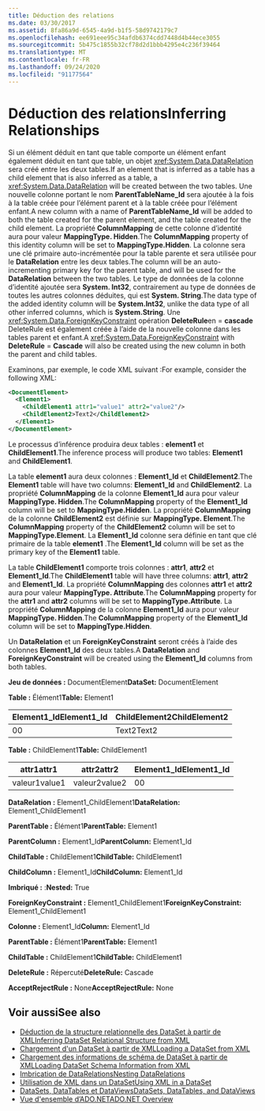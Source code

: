 ```yaml
---
title: Déduction des relations
ms.date: 03/30/2017
ms.assetid: 8fa86a9d-6545-4a9d-b1f5-58d9742179c7
ms.openlocfilehash: ee691eee95c34afdb6374cdd7448d4b44ece3055
ms.sourcegitcommit: 5b475c1855b32cf78d2d1bbb4295e4c236f39464
ms.translationtype: MT
ms.contentlocale: fr-FR
ms.lasthandoff: 09/24/2020
ms.locfileid: "91177564"
---
```

# <a name="inferring-relationships"></a><span data-ttu-id="92836-102">Déduction des relations</span><span class="sxs-lookup"><span data-stu-id="92836-102">Inferring Relationships</span></span>

<span data-ttu-id="92836-103">Si un élément déduit en tant que table comporte un élément enfant également déduit en tant que table, un objet <xref:System.Data.DataRelation> sera créé entre les deux tables.</span><span class="sxs-lookup"><span data-stu-id="92836-103">If an element that is inferred as a table has a child element that is also inferred as a table, a <xref:System.Data.DataRelation> will be created between the two tables.</span></span> <span data-ttu-id="92836-104">Une nouvelle colonne portant le nom **ParentTableName_Id** sera ajoutée à la fois à la table créée pour l’élément parent et à la table créée pour l’élément enfant.</span><span class="sxs-lookup"><span data-stu-id="92836-104">A new column with a name of **ParentTableName_Id** will be added to both the table created for the parent element, and the table created for the child element.</span></span> <span data-ttu-id="92836-105">La propriété **ColumnMapping** de cette colonne d’identité aura pour valeur **MappingType. Hidden**.</span><span class="sxs-lookup"><span data-stu-id="92836-105">The **ColumnMapping** property of this identity column will be set to **MappingType.Hidden**.</span></span> <span data-ttu-id="92836-106">La colonne sera une clé primaire auto-incrémentée pour la table parente et sera utilisée pour le **DataRelation** entre les deux tables.</span><span class="sxs-lookup"><span data-stu-id="92836-106">The column will be an auto-incrementing primary key for the parent table, and will be used for the **DataRelation** between the two tables.</span></span> <span data-ttu-id="92836-107">Le type de données de la colonne d’identité ajoutée sera **System. Int32**, contrairement au type de données de toutes les autres colonnes déduites, qui est **System. String**.</span><span class="sxs-lookup"><span data-stu-id="92836-107">The data type of the added identity column will be **System.Int32**, unlike the data type of all other inferred columns, which is **System.String**.</span></span> <span data-ttu-id="92836-108">Une <xref:System.Data.ForeignKeyConstraint> opération **DeleteRule**en  =  **cascade** DeleteRule est également créée à l’aide de la nouvelle colonne dans les tables parent et enfant.</span><span class="sxs-lookup"><span data-stu-id="92836-108">A <xref:System.Data.ForeignKeyConstraint> with **DeleteRule** = **Cascade** will also be created using the new column in both the parent and child tables.</span></span>  
  
 <span data-ttu-id="92836-109">Examinons, par exemple, le code XML suivant :</span><span class="sxs-lookup"><span data-stu-id="92836-109">For example, consider the following XML:</span></span>  
  
```xml  
<DocumentElement>  
  <Element1>  
    <ChildElement1 attr1="value1" attr2="value2"/>  
    <ChildElement2>Text2</ChildElement2>  
  </Element1>  
</DocumentElement>  
```  
  
 <span data-ttu-id="92836-110">Le processus d’inférence produira deux tables : **element1** et **ChildElement1**.</span><span class="sxs-lookup"><span data-stu-id="92836-110">The inference process will produce two tables: **Element1** and **ChildElement1**.</span></span>  
  
 <span data-ttu-id="92836-111">La table **element1** aura deux colonnes : **Element1_Id** et **ChildElement2**.</span><span class="sxs-lookup"><span data-stu-id="92836-111">The **Element1** table will have two columns: **Element1_Id** and **ChildElement2**.</span></span> <span data-ttu-id="92836-112">La propriété **ColumnMapping** de la colonne **Element1_Id** aura pour valeur **MappingType. Hidden**.</span><span class="sxs-lookup"><span data-stu-id="92836-112">The **ColumnMapping** property of the **Element1_Id** column will be set to **MappingType.Hidden**.</span></span> <span data-ttu-id="92836-113">La propriété **ColumnMapping** de la colonne **ChildElement2** est définie sur **MappingType. Element**.</span><span class="sxs-lookup"><span data-stu-id="92836-113">The **ColumnMapping** property of the **ChildElement2** column will be set to **MappingType.Element**.</span></span> <span data-ttu-id="92836-114">La **Element1_Id** colonne sera définie en tant que clé primaire de la table **element1** .</span><span class="sxs-lookup"><span data-stu-id="92836-114">The **Element1_Id** column will be set as the primary key of the **Element1** table.</span></span>  
  
 <span data-ttu-id="92836-115">La table **ChildElement1** comporte trois colonnes : **attr1**, **attr2** et **Element1_Id**.</span><span class="sxs-lookup"><span data-stu-id="92836-115">The **ChildElement1** table will have three columns: **attr1**, **attr2** and **Element1_Id**.</span></span> <span data-ttu-id="92836-116">La propriété **ColumnMapping** des colonnes **attr1** et **attr2** aura pour valeur **MappingType. Attribute**.</span><span class="sxs-lookup"><span data-stu-id="92836-116">The **ColumnMapping** property for the **attr1** and **attr2** columns will be set to **MappingType.Attribute**.</span></span> <span data-ttu-id="92836-117">La propriété **ColumnMapping** de la colonne **Element1_Id** aura pour valeur **MappingType. Hidden**.</span><span class="sxs-lookup"><span data-stu-id="92836-117">The **ColumnMapping** property of the **Element1_Id** column will be set to **MappingType.Hidden**.</span></span>  
  
 <span data-ttu-id="92836-118">Un **DataRelation** et un **ForeignKeyConstraint** seront créés à l’aide des colonnes **Element1_Id** des deux tables.</span><span class="sxs-lookup"><span data-stu-id="92836-118">A **DataRelation** and **ForeignKeyConstraint** will be created using the **Element1_Id** columns from both tables.</span></span>  
  
 <span data-ttu-id="92836-119">**Jeu de données :** DocumentElement</span><span class="sxs-lookup"><span data-stu-id="92836-119">**DataSet:** DocumentElement</span></span>  
  
 <span data-ttu-id="92836-120">**Table :** Élément1</span><span class="sxs-lookup"><span data-stu-id="92836-120">**Table:** Element1</span></span>  
  
|<span data-ttu-id="92836-121">Element1_Id</span><span class="sxs-lookup"><span data-stu-id="92836-121">Element1_Id</span></span>|<span data-ttu-id="92836-122">ChildElement2</span><span class="sxs-lookup"><span data-stu-id="92836-122">ChildElement2</span></span>|  
|------------------|-------------------|  
|<span data-ttu-id="92836-123">0</span><span class="sxs-lookup"><span data-stu-id="92836-123">0</span></span>|<span data-ttu-id="92836-124">Text2</span><span class="sxs-lookup"><span data-stu-id="92836-124">Text2</span></span>|  
  
 <span data-ttu-id="92836-125">**Table :** ChildElement1</span><span class="sxs-lookup"><span data-stu-id="92836-125">**Table:** ChildElement1</span></span>  
  
|<span data-ttu-id="92836-126">attr1</span><span class="sxs-lookup"><span data-stu-id="92836-126">attr1</span></span>|<span data-ttu-id="92836-127">attr2</span><span class="sxs-lookup"><span data-stu-id="92836-127">attr2</span></span>|<span data-ttu-id="92836-128">Element1_Id</span><span class="sxs-lookup"><span data-stu-id="92836-128">Element1_Id</span></span>|  
|-----------|-----------|------------------|  
|<span data-ttu-id="92836-129">valeur1</span><span class="sxs-lookup"><span data-stu-id="92836-129">value1</span></span>|<span data-ttu-id="92836-130">valeur2</span><span class="sxs-lookup"><span data-stu-id="92836-130">value2</span></span>|<span data-ttu-id="92836-131">0</span><span class="sxs-lookup"><span data-stu-id="92836-131">0</span></span>|  
  
 <span data-ttu-id="92836-132">**DataRelation :** Element1_ChildElement1</span><span class="sxs-lookup"><span data-stu-id="92836-132">**DataRelation:** Element1_ChildElement1</span></span>  
  
 <span data-ttu-id="92836-133">**ParentTable :** Élément1</span><span class="sxs-lookup"><span data-stu-id="92836-133">**ParentTable:** Element1</span></span>  
  
 <span data-ttu-id="92836-134">**ParentColumn :** Element1_Id</span><span class="sxs-lookup"><span data-stu-id="92836-134">**ParentColumn:** Element1_Id</span></span>  
  
 <span data-ttu-id="92836-135">**ChildTable :** ChildElement1</span><span class="sxs-lookup"><span data-stu-id="92836-135">**ChildTable:** ChildElement1</span></span>  
  
 <span data-ttu-id="92836-136">**ChildColumn :** Element1_Id</span><span class="sxs-lookup"><span data-stu-id="92836-136">**ChildColumn:** Element1_Id</span></span>  
  
 <span data-ttu-id="92836-137">**Imbriqué :** :</span><span class="sxs-lookup"><span data-stu-id="92836-137">**Nested:** True</span></span>  
  
 <span data-ttu-id="92836-138">**ForeignKeyConstraint :** Element1_ChildElement1</span><span class="sxs-lookup"><span data-stu-id="92836-138">**ForeignKeyConstraint:** Element1_ChildElement1</span></span>  
  
 <span data-ttu-id="92836-139">**Colonne :** Element1_Id</span><span class="sxs-lookup"><span data-stu-id="92836-139">**Column:** Element1_Id</span></span>  
  
 <span data-ttu-id="92836-140">**ParentTable :** Élément1</span><span class="sxs-lookup"><span data-stu-id="92836-140">**ParentTable:** Element1</span></span>  
  
 <span data-ttu-id="92836-141">**ChildTable :** ChildElement1</span><span class="sxs-lookup"><span data-stu-id="92836-141">**ChildTable:** ChildElement1</span></span>  
  
 <span data-ttu-id="92836-142">**DeleteRule :** Répercuté</span><span class="sxs-lookup"><span data-stu-id="92836-142">**DeleteRule:** Cascade</span></span>  
  
 <span data-ttu-id="92836-143">**AcceptRejectRule :** None</span><span class="sxs-lookup"><span data-stu-id="92836-143">**AcceptRejectRule:** None</span></span>  
  
## <a name="see-also"></a><span data-ttu-id="92836-144">Voir aussi</span><span class="sxs-lookup"><span data-stu-id="92836-144">See also</span></span>

- [<span data-ttu-id="92836-145">Déduction de la structure relationnelle des DataSet à partir de XML</span><span class="sxs-lookup"><span data-stu-id="92836-145">Inferring DataSet Relational Structure from XML</span></span>](inferring-dataset-relational-structure-from-xml.md)
- [<span data-ttu-id="92836-146">Chargement d'un DataSet à partir de XML</span><span class="sxs-lookup"><span data-stu-id="92836-146">Loading a DataSet from XML</span></span>](loading-a-dataset-from-xml.md)
- [<span data-ttu-id="92836-147">Chargement des informations de schéma de DataSet à partir de XML</span><span class="sxs-lookup"><span data-stu-id="92836-147">Loading DataSet Schema Information from XML</span></span>](loading-dataset-schema-information-from-xml.md)
- [<span data-ttu-id="92836-148">Imbrication de DataRelations</span><span class="sxs-lookup"><span data-stu-id="92836-148">Nesting DataRelations</span></span>](nesting-datarelations.md)
- [<span data-ttu-id="92836-149">Utilisation de XML dans un DataSet</span><span class="sxs-lookup"><span data-stu-id="92836-149">Using XML in a DataSet</span></span>](using-xml-in-a-dataset.md)
- [<span data-ttu-id="92836-150">DataSets, DataTables et DataViews</span><span class="sxs-lookup"><span data-stu-id="92836-150">DataSets, DataTables, and DataViews</span></span>](index.md)
- [<span data-ttu-id="92836-151">Vue d'ensemble d’ADO.NET</span><span class="sxs-lookup"><span data-stu-id="92836-151">ADO.NET Overview</span></span>](../ado-net-overview.md)
